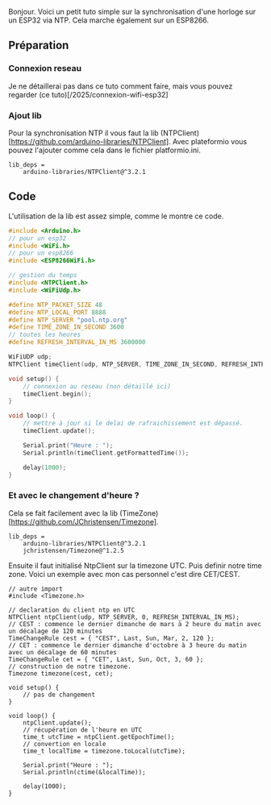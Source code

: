 Bonjour.
Voici un petit tuto simple sur la synchronisation d'une horloge sur un ESP32 via NTP. Cela marche également sur un ESP8266.

## Préparation

### Connexion reseau

Je ne détaillerai pas dans ce tuto comment faire, mais vous pouvez regarder (ce tuto)[/2025/connexion-wifi-esp32]

### Ajout lib

Pour la synchronisation NTP il vous faut la lib (NTPClient)[https://github.com/arduino-libraries/NTPClient]. 
Avec plateformio vous pouvez l'ajouter comme cela dans le fichier platformio.ini. 

~~~
lib_deps = 
	arduino-libraries/NTPClient@^3.2.1
~~~

## Code

L'utilisation de la lib est assez simple, comme le montre ce code.

~~~cpp
#include <Arduino.h>
// pour un esp32
#include <WiFi.h> 
// pour un esp8266
#include <ESP8266WiFi.h>

// gestion du temps
#include <NTPClient.h>
#include <WiFiUdp.h>

#define NTP_PACKET_SIZE 48
#define NTP_LOCAL_PORT 8888
#define NTP_SERVER "pool.ntp.org"
#define TIME_ZONE_IN_SECOND 3600
// toutes les heures
#define REFRESH_INTERVAL_IN_MS 3600000 

WiFiUDP udp;
NTPClient timeClient(udp, NTP_SERVER, TIME_ZONE_IN_SECOND, REFRESH_INTERVAL_IN_MS);

void setup() {
	// connexion au reseau (non détaillé ici)
	timeClient.begin();
}

void loop() {
	// mettre à jour si le delai de rafraichissement est dépassé.
	timeClient.update();

	Serial.print("Heure : ");
	Serial.println(timeClient.getFormattedTime());

	delay(1000);
}
~~~

### Et avec le changement d'heure ?

Cela se fait facilement avec la lib (TimeZone)[https://github.com/JChristensen/Timezone]. 

~~~
lib_deps = 
	arduino-libraries/NTPClient@^3.2.1
	jchristensen/Timezone@^1.2.5
~~~

Ensuite il faut initialisé NtpClient sur la timezone UTC. Puis definir notre time zone. Voici un exemple avec mon cas personnel c'est dire CET/CEST. 

~~~
// autre import
#include <Timezone.h>

// declaration du client ntp en UTC
NTPClient ntpClient(udp, NTP_SERVER, 0, REFRESH_INTERVAL_IN_MS);
// CEST : commence le dernier dimanche de mars à 2 heure du matin avec un décalage de 120 minutes
TimeChangeRule cest = { "CEST", Last, Sun, Mar, 2, 120 };
// CET : commence le dernier dimanche d'octobre à 3 heure du matin avec un décalage de 60 minutes
TimeChangeRule cet = { "CET", Last, Sun, Oct, 3, 60 };
// construction de notre timezone.
Timezone timezone(cest, cet);

void setup() {
	// pas de changement
}

void loop() {
	ntpClient.update();
	// récupération de l'heure en UTC
	time_t utcTime = ntpClient.getEpochTime();
	// convertion en locale
	time_t localTime = timezone.toLocal(utcTime);

	Serial.print("Heure : ");
	Serial.println(ctime(&localTime));

	delay(1000);
}
~~~




